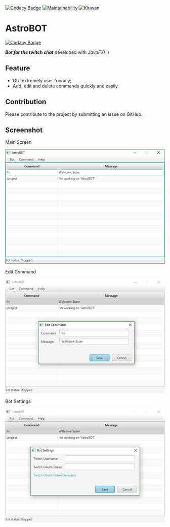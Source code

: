 [![Codacy Badge](https://api.codacy.com/project/badge/Grade/41e7da053b484c4bab0b878a3d7cd155)](https://www.codacy.com/app/steno94/AstroBOT?utm_source=github.com&amp;utm_medium=referral&amp;utm_content=st3no/AstroBOT&amp;utm_campaign=Badge_Grade)
[![Maintainability](https://api.codeclimate.com/v1/badges/75bbce50c140814e804c/maintainability)](https://codeclimate.com/repos/59f078242edfed02dc000ca8/maintainability)
[![Kiuwan](https://www.kiuwan.com/github/st3no/AstroBOT/badges/quality.svg)](https://www.kiuwan.com/github/st3no/AstroBOT)

# AstroBOT

[![Codacy Badge](https://api.codacy.com/project/badge/Grade/41e7da053b484c4bab0b878a3d7cd155)](https://www.codacy.com/app/steno94/AstroBOT?utm_source=github.com&utm_medium=referral&utm_content=st3no/AstroBOT&utm_campaign=badger)

**_Bot for the twitch chat_** developed with _JavaFX!_ :)


## Feature

* GUI extremely user friendly;
* Add, edit and delete commands quickly and easily.


## Contribution

Please contribute to the project by submitting an issue on GitHub.

## Screenshot

Main Screen

![alt text](https://github.com/st3no/AstroBOT/blob/master/screenshot/Home.png "Main Screen")

Edit Command

![alt text](https://github.com/st3no/AstroBOT/blob/master/screenshot/Command.png "Edit Command")

Bot Settings

![alt text](https://github.com/st3no/AstroBOT/blob/master/screenshot/Settings.png "Bot Settings")
